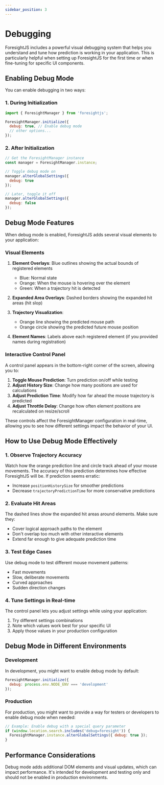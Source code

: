 ```yaml
---
sidebar_position: 3
---
```


# Debugging

ForesightJS includes a powerful visual debugging system that helps you understand and tune how prediction is working in your application. This is particularly helpful when setting up ForesightJS for the first time or when fine-tuning for specific UI components.

## Enabling Debug Mode

You can enable debugging in two ways:

### 1. During Initialization

```javascript
import { ForesightManager } from 'foresightjs';

ForesightManager.initialize({
  debug: true, // Enable debug mode
  // other options...
});
```

### 2. After Initialization

```javascript
// Get the ForesightManager instance
const manager = ForesightManager.instance;

// Toggle debug mode on
manager.alterGlobalSettings({
  debug: true
});

// Later, toggle it off
manager.alterGlobalSettings({
  debug: false
});
```

## Debug Mode Features

When debug mode is enabled, ForesightJS adds several visual elements to your application:

### Visual Elements

1. **Element Overlays**: Blue outlines showing the actual bounds of registered elements
   - Blue: Normal state
   - Orange: When the mouse is hovering over the element
   - Green: When a trajectory hit is detected

2. **Expanded Area Overlays**: Dashed borders showing the expanded hit areas (hit slop)

3. **Trajectory Visualization**: 
   - Orange line showing the predicted mouse path
   - Orange circle showing the predicted future mouse position

4. **Element Names**: Labels above each registered element (if you provided names during registration)

### Interactive Control Panel

A control panel appears in the bottom-right corner of the screen, allowing you to:

1. **Toggle Mouse Prediction**: Turn prediction on/off while testing
2. **Adjust History Size**: Change how many positions are used for calculations
3. **Adjust Prediction Time**: Modify how far ahead the mouse trajectory is predicted
4. **Adjust Throttle Delay**: Change how often element positions are recalculated on resize/scroll

These controls affect the ForesightManager configuration in real-time, allowing you to see how different settings impact the behavior of your UI.

## How to Use Debug Mode Effectively

### 1. Observe Trajectory Accuracy

Watch how the orange prediction line and circle track ahead of your mouse movements. The accuracy of this prediction determines how effective ForesightJS will be. If prediction seems erratic:

- Increase `positionHistorySize` for smoother predictions
- Decrease `trajectoryPredictionTime` for more conservative predictions

### 2. Evaluate Hit Areas

The dashed lines show the expanded hit areas around elements. Make sure they:

- Cover logical approach paths to the element
- Don't overlap too much with other interactive elements
- Extend far enough to give adequate prediction time

### 3. Test Edge Cases

Use debug mode to test different mouse movement patterns:

- Fast movements
- Slow, deliberate movements
- Curved approaches
- Sudden direction changes

### 4. Tune Settings in Real-time

The control panel lets you adjust settings while using your application:

1. Try different settings combinations
2. Note which values work best for your specific UI
3. Apply those values in your production configuration

## Debug Mode in Different Environments

### Development

In development, you might want to enable debug mode by default:

```javascript
ForesightManager.initialize({
  debug: process.env.NODE_ENV === 'development'
});
```

### Production

For production, you might want to provide a way for testers or developers to enable debug mode when needed:

```javascript
// Example: Enable debug with a special query parameter
if (window.location.search.includes('debug=foresight')) {
  ForesightManager.instance.alterGlobalSettings({ debug: true });
}
```

## Performance Considerations

Debug mode adds additional DOM elements and visual updates, which can impact performance. It's intended for development and testing only and should not be enabled in production environments.
